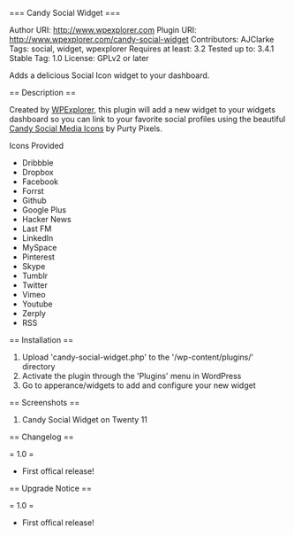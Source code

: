 === Candy Social Widget ===

Author URI: http://www.wpexplorer.com
Plugin URI: http://www.wpexplorer.com/candy-social-widget
Contributors: AJClarke
Tags: social, widget, wpexplorer
Requires at least: 3.2
Tested up to: 3.4.1
Stable Tag: 1.0
License: GPLv2 or later

Adds a delicious Social Icon widget to your dashboard.


== Description ==

Created by [WPExplorer](http://www.wpexplorer.com/), this plugin will add a new widget to your widgets dashboard so you can link to your favorite social profiles using the beautiful [Candy Social Media Icons](http://www.purtypixels.com/candy-social-media-icons-buttons/) by Purty Pixels.


Icons Provided

* Dribbble
* Dropbox
* Facebook
* Forrst
* Github
* Google Plus
* Hacker News
* Last FM
* LinkedIn
* MySpace
* Pinterest
* Skype
* Tumblr
* Twitter
* Vimeo
* Youtube
* Zerply
* RSS



== Installation ==

1. Upload 'candy-social-widget.php' to the '/wp-content/plugins/' directory
2. Activate the plugin through the 'Plugins' menu in WordPress
3. Go to apperance/widgets to add and configure your new widget


== Screenshots ==

1. Candy Social Widget on Twenty 11


== Changelog ==

= 1.0 =

* First offical release!

== Upgrade Notice ==

= 1.0 =

* First offical release!